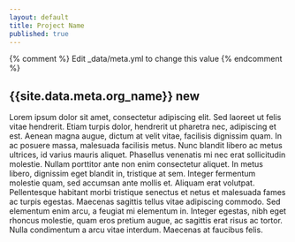 ```yaml
---
layout: default
title: Project Name
published: true
---
```

{% comment %} Edit _data/meta.yml to change this value {% endcomment %}

## {{site.data.meta.org_name}} new 

Lorem ipsum dolor sit amet, consectetur adipiscing elit. Sed laoreet ut felis vitae hendrerit. Etiam turpis dolor, hendrerit ut pharetra nec, adipiscing et est. Aenean magna augue, dictum at velit vitae, facilisis dignissim quam. In ac posuere massa, malesuada facilisis metus. Nunc blandit libero ac metus ultrices, id varius mauris aliquet. Phasellus venenatis mi nec erat sollicitudin molestie. Nullam porttitor ante non enim consectetur aliquet. In metus libero, dignissim eget blandit in, tristique at sem. Integer fermentum molestie quam, sed accumsan ante mollis et. Aliquam erat volutpat. Pellentesque habitant morbi tristique senectus et netus et malesuada fames ac turpis egestas. Maecenas sagittis tellus vitae adipiscing commodo. Sed elementum enim arcu, a feugiat mi elementum in. Integer egestas, nibh eget rhoncus molestie, quam eros pretium augue, ac sagittis erat risus ac tortor. Nulla condimentum a arcu vitae interdum. Maecenas at faucibus felis.